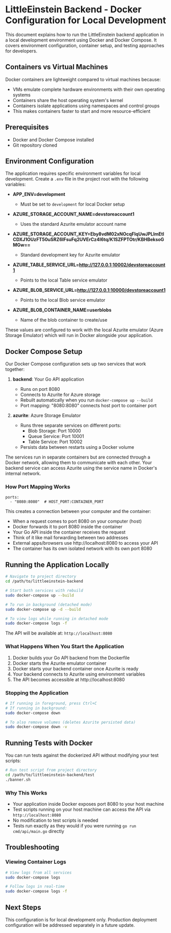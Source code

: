 # LittleEinstein Backend - Docker Configuration for Local Development

This document explains how to run the LittleEinstein backend application in a local development environment using Docker and Docker Compose. It covers environment configuration, container setup, and testing approaches for developers.

## Containers vs Virtual Machines

Docker containers are lightweight compared to virtual machines because:
* VMs emulate complete hardware environments with their own operating systems
* Containers share the host operating system's kernel
* Containers isolate applications using namespaces and control groups
* This makes containers faster to start and more resource-efficient

## Prerequisites

- Docker and Docker Compose installed
- Git repository cloned

## Environment Configuration

The application requires specific environment variables for local development. Create a `.env` file in the project root with the following variables:

* **APP_ENV=development**
    * Must be set to `development` for local Docker setup

* **AZURE_STORAGE_ACCOUNT_NAME=devstoreaccount1**
    * Uses the standard Azurite emulator account name

* **AZURE_STORAGE_ACCOUNT_KEY=Eby8vdM02xNOcqFlqUwJPLlmEtlCDXJ1OUzFT50uSRZ6IFsuFq2UVErCz4I6tq/K1SZFPTOtr/KBHBeksoGMGw==**
    * Standard development key for Azurite emulator

* **AZURE_TABLE_SERVICE_URL=http://127.0.0.1:10002/devstoreaccount1**
    * Points to the local Table service emulator

* **AZURE_BLOB_SERVICE_URL=http://127.0.0.1:10000/devstoreaccount1**
    * Points to the local Blob service emulator

* **AZURE_BLOB_CONTAINER_NAME=userblobs**
    * Name of the blob container to create/use

These values are configured to work with the local Azurite emulator (Azure Storage Emulator) which will run in Docker alongside your application.

## Docker Compose Setup

Our Docker Compose configuration sets up two services that work together:

1. **backend**: Your Go API application
    * Runs on port 8080
    * Connects to Azurite for Azure storage
    * Rebuilt automatically when you run `docker-compose up --build`
    * Port mapping: "8080:8080" connects host port to container port

2. **azurite**: Azure Storage Emulator
    * Runs three separate services on different ports:
        * Blob Storage: Port 10000
        * Queue Service: Port 10001
        * Table Service: Port 10002
    * Persists data between restarts using a Docker volume

The services run in separate containers but are connected through a Docker network, allowing them to communicate with each other. Your backend service can access Azurite using the service name in Docker's internal network.

### How Port Mapping Works

```
ports:
  - "8080:8080"  # HOST_PORT:CONTAINER_PORT
```

This creates a connection between your computer and the container:
- When a request comes to port 8080 on your computer (host)
- Docker forwards it to port 8080 inside the container
- Your Go API inside the container receives the request
- Think of it like mail forwarding between two addresses
- External apps/browsers use http://localhost:8080 to access your API
- The container has its own isolated network with its own port 8080

## Running the Application Locally

```bash
# Navigate to project directory
cd /path/to/littleeinstein-backend

# Start both services with rebuild
sudo docker-compose up --build

# To run in background (detached mode)
sudo docker-compose up -d --build

# To view logs while running in detached mode
sudo docker-compose logs -f
```

The API will be available at: `http://localhost:8080`

### What Happens When You Start the Application

1. Docker builds your Go API backend from the Dockerfile
2. Docker starts the Azurite emulator container
3. Docker starts your backend container once Azurite is ready
4. Your backend connects to Azurite using environment variables
5. The API becomes accessible at http://localhost:8080

### Stopping the Application

```bash
# If running in foreground, press Ctrl+C
# If running in background:
sudo docker-compose down

# To also remove volumes (deletes Azurite persisted data)
sudo docker-compose down -v
```

## Running Tests with Docker

You can run tests against the dockerized API without modifying your test scripts:

```bash
# Run test script from project directory
cd /path/to/littleeinstein-backend/test
./banner.sh
```

### Why This Works
- Your application inside Docker exposes port 8080 to your host machine
- Test scripts running on your host machine can access the API via `http://localhost:8080`
- No modification to test scripts is needed
- Tests run exactly as they would if you were running `go run cmd/api/main.go` directly

## Troubleshooting

### Viewing Container Logs

```bash
# View logs from all services
sudo docker-compose logs

# Follow logs in real-time
sudo docker-compose logs -f
```

## Next Steps

This configuration is for local development only. Production deployment configuration will be addressed separately in a future update.
